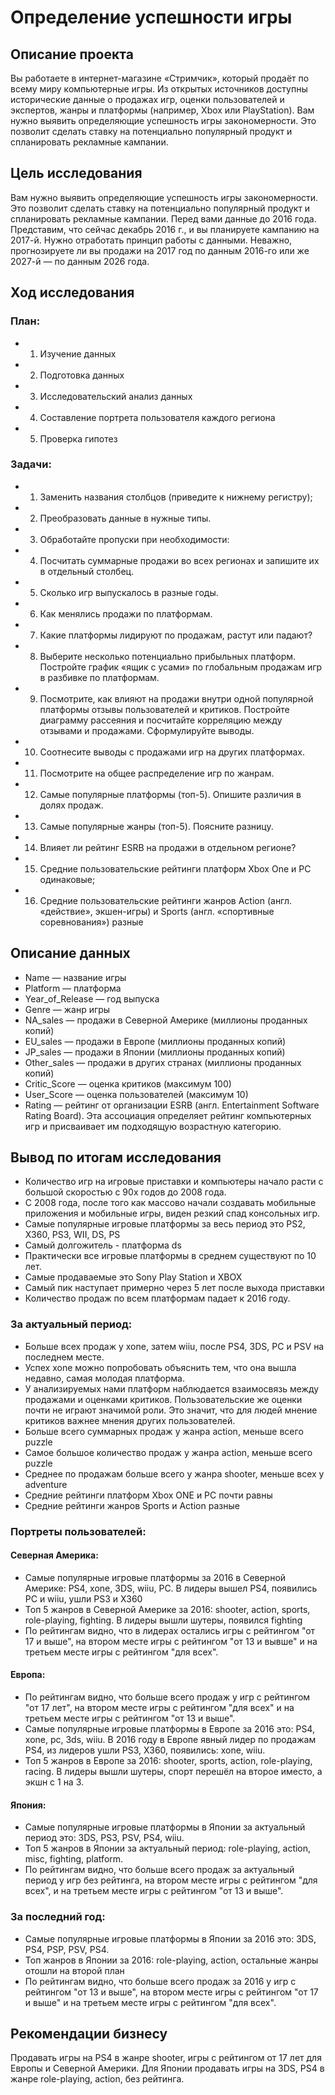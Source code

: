 # Определение успешности игры

## Описание проекта

Вы работаете в интернет-магазине «Стримчик», который продаёт по всему миру компьютерные игры. Из открытых источников доступны исторические данные о продажах игр, оценки пользователей и экспертов, жанры и платформы (например, Xbox или PlayStation). Вам нужно выявить определяющие успешность игры закономерности. Это позволит сделать ставку на потенциально популярный продукт и спланировать рекламные кампании.

## Цель исследования

Вам нужно выявить определяющие успешность игры закономерности. Это позволит сделать ставку на потенциально популярный продукт и спланировать рекламные кампании.
Перед вами данные до 2016 года. Представим, что сейчас декабрь 2016 г., и вы планируете кампанию на 2017-й. Нужно отработать принцип работы с данными. Неважно, прогнозируете ли вы продажи на 2017 год по данным 2016-го или же 2027-й — по данным 2026 года.

## Ход исследования

### План:
- 1) Изучение данных
- 2) Подготовка данных
- 3) Исследовательский анализ данных
- 4) Составление портрета пользователя каждого региона
- 5) Проверка гипотез
### Задачи:
- 1) Заменить названия столбцов (приведите к нижнему регистру);
- 2) Преобразовать данные в нужные типы. 
- 3) Обработайте пропуски при необходимости:
- 4) Посчитать суммарные продажи во всех регионах и запишите их в отдельный столбец.
- 5) Сколько игр выпускалось в разные годы. 
- 6) Как менялись продажи по платформам.
- 7) Какие платформы лидируют по продажам, растут или падают? 
- 8) Выберите несколько потенциально прибыльных платформ. Постройте график «ящик с усами» по глобальным продажам игр в разбивке по платформам.
- 9) Посмотрите, как влияют на продажи внутри одной популярной платформы отзывы пользователей и критиков. Постройте диаграмму рассеяния и посчитайте корреляцию между отзывами и продажами. Сформулируйте выводы.
- 10) Соотнесите выводы с продажами игр на других платформах.
- 11) Посмотрите на общее распределение игр по жанрам.
- 12) Самые популярные платформы (топ-5). Опишите различия в долях продаж.
- 13) Самые популярные жанры (топ-5). Поясните разницу.
- 14) Влияет ли рейтинг ESRB на продажи в отдельном регионе?
- 15) Средние пользовательские рейтинги платформ Xbox One и PC одинаковые;
- 16) Средние пользовательские рейтинги жанров Action (англ. «действие», экшен-игры) и Sports (англ. «спортивные соревнования») разные

## Описание данных
- Name — название игры
- Platform — платформа
- Year_of_Release — год выпуска
- Genre — жанр игры
- NA_sales — продажи в Северной Америке (миллионы проданных копий)
- EU_sales — продажи в Европе (миллионы проданных копий)
- JP_sales — продажи в Японии (миллионы проданных копий)
- Other_sales — продажи в других странах (миллионы проданных копий)
- Critic_Score — оценка критиков (максимум 100)
- User_Score — оценка пользователей (максимум 10)
- Rating — рейтинг от организации ESRB (англ. Entertainment Software Rating Board). Эта ассоциация определяет рейтинг компьютерных игр и присваивает им подходящую возрастную категорию.

## Вывод по итогам исследования
- Количество игр на игровые приставки и компьютеры начало расти с большой скоростью с 90х годов до 2008 года.
- С 2008 года, после того как массово начали создавать мобильные приложения и мобильные игры, виден резкий спад консольных игр.
- Самые популярные игровые платформы за весь период это PS2, X360, PS3, WII, DS, PS
- Самый долгожитель - платформа ds
- Практически все игровые платформы в среднем существуют по 10 лет.
- Cамые продаваемые это Sony Play Station и XBOX
- Самый пик наступает примерно через 5 лет после выхода приставки
- Количество продаж по всем платформам падает к 2016 году.
### За актуальный период: 
- Больше всех продаж у xone, затем wiiu, после PS4, 3DS, PC и PSV на последнем месте.
- Успех xone можно попробовать объяснить тем, что она вышла недавно, самая молодая платформа.
- У анализируемых нами платформ наблюдается взаимосвязь между продажами и оценками критиков. Пользовательские же оценки почти не играют значимой роли. Это значит, что для людей мнение критиков важнее мнения других пользователей.
- Больше всего суммарных продаж у жанра action, меньше всего puzzle
- Самое большое количество продаж у жанра action, меньше всего puzzle
- Среднее по продажам больше всего у жанра shooter, меньше всех у adventure
- Средние рейтинги платформ Xbox ONE и PC почти равны
- Средние рейтинги жанров Sports и Action разные
### Портреты пользователей: 
#### Северная Америка:
- Самые популярные игровые платформы за 2016 в Северной Америке: PS4, xone, 3DS, wiiu, PC. В лидеры вышел PS4, появились PC и wiiu, ушли PS3 и X360
- Топ 5 жанров в Северной Америке за 2016: shooter, action, sports, role-playing, fighting. В лидеры вышли шутеры, появился fighting
- По рейтингам видно, что в лидерах остались игры с рейтингом "от 17 и выше", на втором месте игры с рейтингом "от 13 и вывше" и на третьем месте игры с рейтингом "для всех".
#### Европа:
- По рейтингам видно, что больше всего продаж у игр с рейтингом "от 17 лет", на втором месте игры с рейтингом "для всех" и на третьем месте игры с рейтингом "от 13 и выше".
- Самые популярные игровые платформы в Европе за 2016 это: PS4, xone, pc, 3ds, wiiu. В 2016 году в Европе явный лидер по продажам PS4, из лидеров ушли PS3, X360, появились: xone, wiiu.
- Топ 5 жанров в Европе за 2016: shooter, sports, action, role-playing, racing. В лидеры вышли шутеры, спорт перешёл на второе иместо, а экшн с 1 на 3.
#### Япония:
- Самые популярные игровые платформы в Японии за актуальный период это: 3DS, PS3, PSV, PS4, wiiu.
- Топ 5 жанров в Японии за актуальный период: role-playing, action, misc, fighting, platform.
- По рейтингам видно, что больше всего продаж за актуальный период у игр без рейтинга, на втором месте игры с рейтингом "для всех", и на третьем месте игры с рейтингом "от 13 и выше".
### За последний год:
- Самые популярные игровые платформы в Японии за 2016 это: 3DS, PS4, PSP, PSV, PS4.
- Топ жанров в Японии за 2016: role-playing, action, остальные жанры отошли на второй план
- По рейтингам видно, что больше всего продаж за 2016 у игр с рейтингом "от 13 и выше", на втором месте игры с рейтингом "от 17 и выше" и на третьем месте игры с рейтингом "для всех".

## Рекомендации бизнесу
Продавать игры на PS4 в жанре shooter, игры с рейтингом от 17 лет для Европы и Северной Америки. Для Японии продавать игры на 3DS, PS4 в жанре role-playing, action, без рейтинга.
